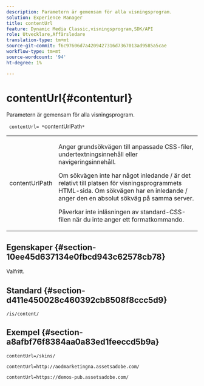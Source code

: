 ```yaml
---
description: Parametern är gemensam för alla visningsprogram.
solution: Experience Manager
title: contentUrl
feature: Dynamic Media Classic,visningsprogram,SDK/API
role: Utvecklare,Affärsledare
translation-type: tm+mt
source-git-commit: f6c97606d7a4209427316d7367013ad9585a5cae
workflow-type: tm+mt
source-wordcount: '94'
ht-degree: 1%

---
```



# contentUrl{#contenturl}

Parametern är gemensam för alla visningsprogram.

` contentUrl= *`contentUrlPath`*`

<table id="table_9B98C97485DD4DEB8A6ECBCE8DF6B886"> 
 <tbody> 
  <tr> 
   <td colname="col1"> <p> <span class="codeph"> <span class="varname"> contentUrlPath</span> </span> </p> </td> 
   <td colname="col2"> <p>Anger grundsökvägen till anpassade CSS-filer, undertextningsinnehåll eller navigeringsinnehåll. </p> <p>Om sökvägen inte har något inledande <span class="filepath"> /</span> är det relativt till platsen för visningsprogrammets HTML-sida. Om sökvägen har en inledande <span class="filepath"> /</span> anger den en absolut sökväg på samma server. </p> <p> Påverkar inte inläsningen av standard-CSS-filen när du inte anger ett formatkommando. </p> </td> 
  </tr> 
 </tbody> 
</table>

## Egenskaper {#section-10ee45d637134e0fbcd943c62578cb78}

Valfritt.

## Standard {#section-d411e450028c460392cb8508f8ccc5d9}

`/is/content/`

## Exempel {#section-a8afbf76f8384aa0a83ed1feeccd5b9a}

```
contentUrl=/skins/
```

```
contentUrl=http://aodmarketingna.assetsadobe.com/
```

```
contentUrl=https://demos-pub.assetsadobe.com/
```

